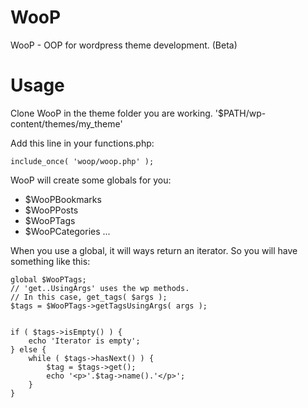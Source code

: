 WooP
====

WooP - OOP for wordpress theme development. (Beta)

# Usage

Clone WooP in the theme folder you are working. '$PATH/wp-content/themes/my_theme'

Add this line in your functions.php:
	
	include_once( 'woop/woop.php' );

WooP will create some globals for you:

- $WooPBookmarks
- $WooPPosts
- $WooPTags
- $WooPCategories
...

When you use a global, it will ways return an iterator. So you will have something like this:

	global $WooPTags;
	// 'get..UsingArgs' uses the wp methods. 
	// In this case, get_tags( $args ); 
	$tags = $WooPTags->getTagsUsingArgs( args );
	
	
	if ( $tags->isEmpty() ) {
		echo 'Iterator is empty';
	} else {
		while ( $tags->hasNext() ) {
			$tag = $tags->get();
			echo '<p>'.$tag->name().'</p>';
		}
	}